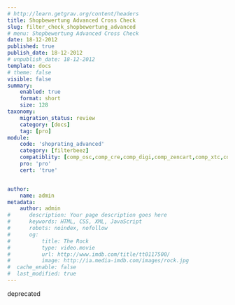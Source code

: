 ```yaml
---
# http://learn.getgrav.org/content/headers
title: Shopbewertung Advanced Cross Check
slug: filter_check_shopbewertung_advanced
# menu: Shopbewertung Advanced Cross Check
date: 18-12-2012
published: true
publish_date: 18-12-2012
# unpublish_date: 18-12-2012
template: docs
# theme: false
visible: false
summary:
    enabled: true
    format: short
    size: 128
taxonomy:
    migration_status: review
    category: [docs]
    tag: [pro]
module:
    code: 'shoprating_advanced'
    category: [filterbeez]
    compatiblity: [comp_osc,comp_cre,comp_digi,comp_zencart,comp_xtc,comp_gambio]
    pro: 'pro'
    cert: 'true' 


author:
    name: admin
metadata:
    author: admin
#      description: Your page description goes here
#      keywords: HTML, CSS, XML, JavaScript
#      robots: noindex, nofollow
#      og:
#          title: The Rock
#          type: video.movie
#          url: http://www.imdb.com/title/tt0117500/
#          image: http://ia.media-imdb.com/images/rock.jpg
#  cache_enable: false
#  last_modified: true
---
```

deprecated
<!--
Delivered with the [Shoprating Advanced](/documentation/mailbeez/shoprating_advanced/) module, this filter checks for customers who have blocked or already received Shopbewertung emails from the Shopbewertung Simple module before sending out emails when the Shopbewertung Advanced module is run.

If you were running the Shopbewertung version of the module prior to installing the Advanced version, this filter ensures that customers won’t receive the same email twice (once from each version), or at all if they have opted-out.

If you begin using the Shopbewertung Advanced module without ever having run the Shopbewertung Simple module, then there is no need to enable this filter.
-->